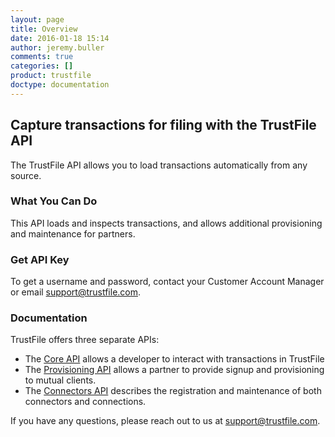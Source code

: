 ```yaml
---
layout: page
title: Overview
date: 2016-01-18 15:14
author: jeremy.buller
comments: true
categories: []
product: trustfile
doctype: documentation
---
```

<h2>Capture transactions for filing with the TrustFile API</h2>
The TrustFile API allows you to load transactions automatically from any source.
<h3>What You Can Do</h3>
This API loads and inspects transactions, and allows additional provisioning and maintenance for partners.
<h3>Get API Key</h3>
To get a username and password, contact your Customer Account Manager or email <a href="mailto:support@trustfile.com">support@trustfile.com</a>.
<h3>Documentation</h3>
TrustFile offers three separate APIs:
<ul>
	<li>The <a href="http://developer.avalara.com/api-documentation/trustfile-api/core-api-reference">Core API</a> allows a developer to interact with transactions in TrustFile</li>
	<li>The <a href="http://developer.avalara.com/api-documentation/trustfile-api/provisioning-api-reference">Provisioning API</a> allows a partner to provide signup and provisioning to mutual clients.</li>
	<li>The <a href="http://developer.avalara.com/api-documentation/trustfile-api/connectors-api-reference">Connectors API</a> describes the registration and maintenance of both connectors and connections.</li>
</ul>
If you have any questions, please reach out to us at <a href="mailto:support@trustfile.com">support@trustfile.com</a>.